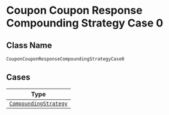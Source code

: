 
# Coupon Coupon Response Compounding Strategy Case 0

## Class Name

`CouponCouponResponseCompoundingStrategyCase0`

## Cases

| Type |
|  --- |
| [`CompoundingStrategy`](../../../doc/models/compounding-strategy.md) |


